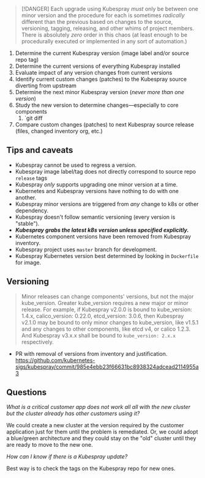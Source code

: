 > [!DANGER]
> Each upgrade using Kubespray *must* only be between one minor version and the procedure for each is sometimes *radically* different than the previous based on changes to the source, versioning, tagging, releasing, and other whims of project members. There is absolutely *zero* order in this chaos (at least enough to be procedurally executed or implemented in any sort of automation.)

1. Determine the current Kubespray version (image label and/or source repo tag)
2. Determine the current versions of everything Kubespray installed
3. Evaluate impact of any version changes from current versions
4. Identify current custom changes (patches) to the Kubespray source diverting from upstream
5. Determine the next minor Kubespray version (*never more than one version*)
6. Study the new version to determine changes—especially to core components
	1. `git diff
7. Compare custom changes (patches) to next Kubespray source release (files, changed inventory org, etc.)
## Tips and caveats

- Kubespray cannot be used to regress a version.
- Kubespray image label/tag does not directly correspond to source repo `release` tags
- Kubespray *only* supports upgrading one minor version at a time.
- Kubernetes and Kubespray versions have nothing to do with one another.
- Kubespray minor versions are triggered from *any* change to k8s or other dependency.
- Kubespray doesn't follow semantic versioning (every version is "stable").
- ***Kubespray grabs the latest k8s version unless specified explicitly.***
- Kubernetes component versions have been removed from Kubespray inventory.
- Kubespray project uses `master` branch for development.
- Kubespray Kubernetes version best determined by looking in `Dockerfile` for image.
## Versioning

>    Minor releases can change components' versions, but not the major kube_version. Greater kube_version requires a new major or minor release. For example, if Kubespray v2.0.0 is bound to kube_version: 1.4.x, calico_version: 0.22.0, etcd_version: 3.0.6, then Kubespray v2.1.0 may be bound to only minor changes to kube_version, like v1.5.1 and any changes to other components, like etcd v4, or calico 1.2.3. And Kubespray v3.x.x shall be bound to `kube_version: 2.x.x` respectively.

- PR with removal of versions from inventory and justification.
  https://github.com/kubernetes-sigs/kubespray/commit/985e4ebb23f66631bc8938324adcead2114955a3
## Questions

*What is a critical customer app does not work all all with the new cluster but the cluster already has other customers using it?*

We could create a new cluster at the version required by the customer application just for them until the problem is remediated. Or, we could adopt a blue/green architecture and they could stay on the "old" cluster until they are ready to move to the new one.

*How can I know if there is a Kubespray update?*

Best way is to check the tags on the Kubespray repo for new ones.